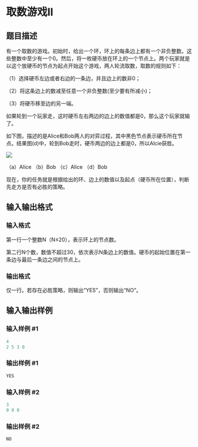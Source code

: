 # 取数游戏II

## 题目描述

有一个取数的游戏。初始时，给出一个环，环上的每条边上都有一个非负整数。这些整数中至少有一个0。然后，将一枚硬币放在环上的一个节点上。两个玩家就是以这个放硬币的节点为起点开始这个游戏，两人轮流取数，取数的规则如下：

（1）选择硬币左边或者右边的一条边，并且边上的数非0；

（2）将这条边上的数减至任意一个非负整数(至少要有所减小)；

（3）将硬币移至边的另一端。

如果轮到一个玩家走，这时硬币左右两边的边上的数值都是0，那么这个玩家就输了。

如下图，描述的是Alice和Bob两人的对弈过程，其中黑色节点表示硬币所在节点。结果图(d)中，轮到Bob走时，硬币两边的边上都是0，所以Alcie获胜。

![](https://cdn.luogu.com.cn/upload/pic/93.png)

（a）Alice （b）Bob （c）Alice （d）Bob

现在，你的任务就是根据给出的环、边上的数值以及起点（硬币所在位置），判断先走方是否有必胜的策略。

## 输入输出格式

### 输入格式

第一行一个整数N（N≤20），表示环上的节点数。

第二行N个数，数值不超过30，依次表示N条边上的数值。硬币的起始位置在第一条边与最后一条边之间的节点上。

### 输出格式

仅一行。若存在必胜策略，则输出“YES”，否则输出“NO”。

## 输入输出样例

### 输入样例 #1

```cpp
4
2 5 3 0

```
### 输出样例 #1

```cpp
YES

```
### 输入样例 #2

```cpp
3
0 0 0
```


### 输出样例 #2

```cpp
NO
```


